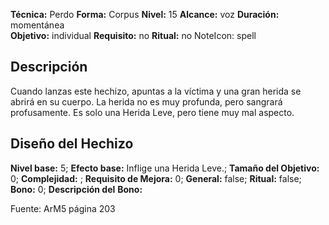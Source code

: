 
**Técnica:** Perdo
**Forma:** Corpus
**Nivel:** 15
**Alcance:** voz 
**Duración:** momentánea  
**Objetivo:** individual
**Requisito:** no
**Ritual:** no
NoteIcon: spell




## Descripción 
<p>Cuando lanzas este hechizo, apuntas a la víctima y una gran herida se abrirá en su cuerpo. La herida no es muy profunda, pero sangrará profusamente. Es solo una Herida Leve, pero tiene muy mal aspecto.</p>

## Diseño del Hechizo 

**Nivel base:** 5; **Efecto base:** Inflige una Herida Leve.;  **Tamaño del **Objetivo:**** 0; **Complejidad:** ; **Requisito de Mejora:** 0; **General:** false; **Ritual:** false; **Bono:** 0; **Descripción del** **Bono:** 

Fuente: ArM5 página 203